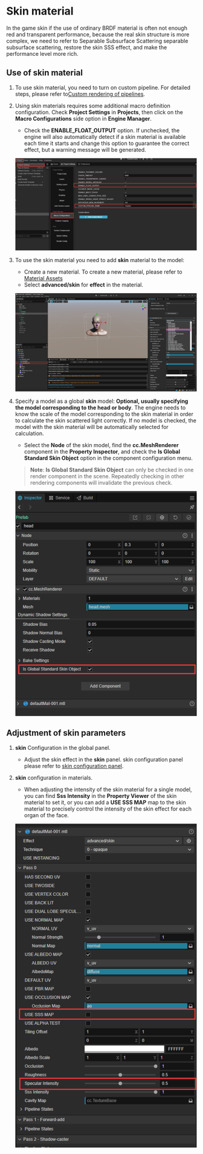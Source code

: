 # Skin material

In the game skin if the use of ordinary BRDF material is often not enough red and transparent performance, because the real skin structure is more complex, we need to refer to Separable Subsurface Scattering separable subsurface scattering, restore the skin SSS effect, and make the performance level more rich.

## Use of skin material

1. To use skin material, you need to turn on custom pipeline. For detailed steps, please refer to[Custom rendering of pipelines](../../render-pipeline/custom-pipeline.md#feature-enable).

2. Using skin materials requires some additional macro definition configuration. Check **Project Settings** in **Projects**, then click on the **Macro Configurations** side option in **Engine Manager**.

    - Check the **ENABLE_FLOAT_OUTPUT** option. If unchecked, the engine will also automatically detect if a skin material is available each time it starts and change this option to guarantee the correct effect, but a warning message will be generated.

    ![image](skin/define.png)

3. To use the skin material you need to add **skin** material to the model:

    - Create a new material. To create a new material, please refer to [Material Assets](../../asset/material.md#material-creation)
    - Select **advanced/skin** for **effect** in the material.

    ![image](skin/effect.png)

4. Specify a model as a global **skin** model: **Optional, usually specifying the model corresponding to the head or body**.
    The engine needs to know the scale of the model corresponding to the skin material in order to calculate the skin scattered light correctly. If no model is checked, the model with the skin material will be automatically selected for calculation.

    - Select the **Node** of the skin model, find the **cc.MeshRenderer** component in the **Property Inspector**, and check the **Is Global Standard Skin Object** option in the component configuration menu.

    > **Note**: **Is Global Standard Skin Object** can only be checked in one render component in the scene. Repeatedly checking in other rendering components will invalidate the previous check.

    ![image](skin/MeshRenderPanel.png)

## Adjustment of **skin** parameters

1. **skin** Configuration in the global panel.

    - Adjust the skin effect in the **skin** panel. skin configuration panel please refer to [skin configuration panel](../../concepts/scene/skin.md).

2. **skin** configuration in materials.

    - When adjusting the intensity of the skin material for a single model, you can find **Sss Intensity** in the **Property Viewer** of the skin material to set it, or you can add a **USE SSS MAP** map to the skin material to precisely control the intensity of the skin effect for each organ of the face.

    ![image](skin/material.png)
